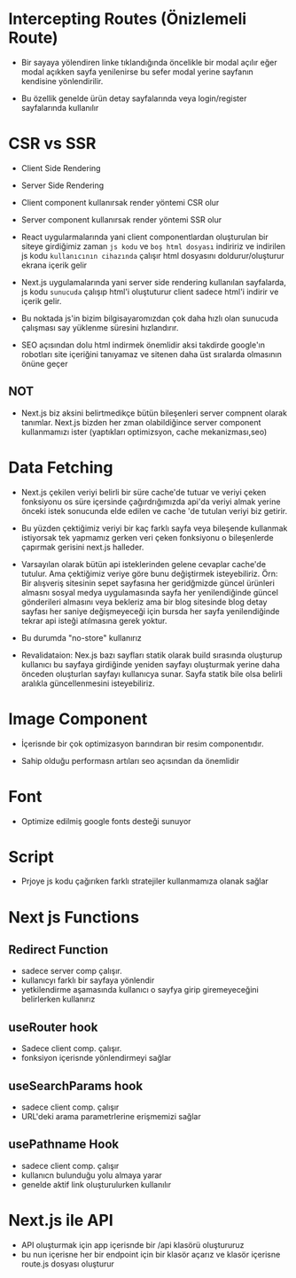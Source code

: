 # Intercepting Routes (Önizlemeli Route)

- Bir sayaya yölendiren linke tıklandığında öncelikle bir modal açılır eğer modal açıkken sayfa yenilenirse bu sefer modal yerine sayfanın kendisine yönlendirilir.

- Bu özellik genelde ürün detay sayfalarında veya login/register sayfalarında kullanılır

# CSR vs SSR

- Client Side Rendering
- Server Side Rendering

- Client component kullanırsak render yöntemi CSR olur
- Server component kullanırsak render yöntemi SSR olur

- React uygularmalarında yani client componentlardan oluşturulan bir siteye girdiğimiz zaman `js kodu` ve `boş html dosyası` indiririz ve indirilen js kodu `kullanıcının cihazında` çalışır html dosyasını doldurur/oluşturur ekrana içerik gelir

- Next.js uygulamalarında yani server side rendering kullanılan sayfalarda, js kodu `sunucuda` çalışıp html'i oluştuturur client sadece html'i indirir ve içerik gelir.

- Bu noktada js'in bizim bilgisayaromızdan çok daha hızlı olan sunucuda çalışması say yüklenme süresini hızlandırır.

- SEO açısından dolu html indirmek önemlidir aksi takdirde google'ın robotları site içeriğini tanıyamaz ve sitenen daha üst sıralarda olmasının önüne geçer

## NOT

- Next.js biz aksini belirtmedikçe bütün bileşenleri server compnent olarak tanımlar. Next.js bizden her zman olabildiğince server component kullanmamızı ister (yaptıkları optimizsyon, cache mekanizması,seo)

# Data Fetching

- Next.js çekilen veriyi belirli bir süre cache'de tutuar ve veriyi çeken fonksiyonu os süre içersinde çağırdrığımızda api'da veriyi almak yerine önceki istek sonucunda elde edilen ve cache 'de tutulan veriyi biz getirir.

- Bu yüzden çektiğimiz veriyi bir kaç farklı sayfa veya bileşende kullanmak istiyorsak tek yapmamız gerken veri çeken fonksiyonu o bileşenlerde çapırmak gerisini next.js halleder.

- Varsayılan olarak bütün api isteklerinden gelene cevaplar cache'de tutulur. Ama çektiğimiz veriye göre bunu değiştirmek isteyebiliriz. Örn: Bir alışveriş sitesinin sepet sayfasına her geridğmizde güncel ürünleri almasnı sosyal medya uygulamasında sayfa her yenilendiğinde güncel gönderileri almasını veya bekleriz ama bir blog sitesinde blog detay sayfası her saniye değişmeyeceği için bursda her sayfa yenilendiğinde tekrar api isteği atılmasına gerek yoktur.

- Bu durumda "no-store" kullanırız

- Revalidataion: Nex.js bazı sayfları statik olarak build sırasında oluşturup kullanıcı bu sayfaya girdiğinde yeniden sayfayı oluşturmak yerine daha önceden oluşturlan sayfayı kullanıcya sunar. Sayfa statik bile olsa belirli aralıkla güncellenmesini isteyebiliriz.

# Image Component

- İçerisnde bir çok optimizasyon barındıran bir resim componentıdır.

- Sahip olduğu performasn artıları seo açısından da önemlidir

# Font

- Optimize edilmiş google fonts desteği sunuyor

# Script

- Prjoye js kodu çağırıken farklı stratejiler kullanmamıza olanak sağlar

# Next js Functions

## Redirect Function

- sadece server comp çalışır.
- kullanıcyı farklı bir sayfaya yönlendir
- yetkilendirme aşamasında kullanıcı o sayfya girip giremeyeceğini belirlerken kullanırız

## useRouter hook

- Sadece client comp. çalışır.
- fonksiyon içerisnde yönlendirmeyi sağlar

## useSearchParams hook

- sadece client comp. çalışır
- URL'deki arama parametrlerine erişmemizi sağlar

## usePathname Hook

- sadece client comp. çalışır
- kullanıcn bulunduğu yolu almaya yarar
- genelde aktif link oluşturulurken kullanılır

# Next.js ile API

- API oluşturmak için app içerisnde bir /api klasörü oluştururuz
- bu nun içerisne her bir endpoint için bir klasör açarız ve klasör içerisne route.js dosyası oluşturur
